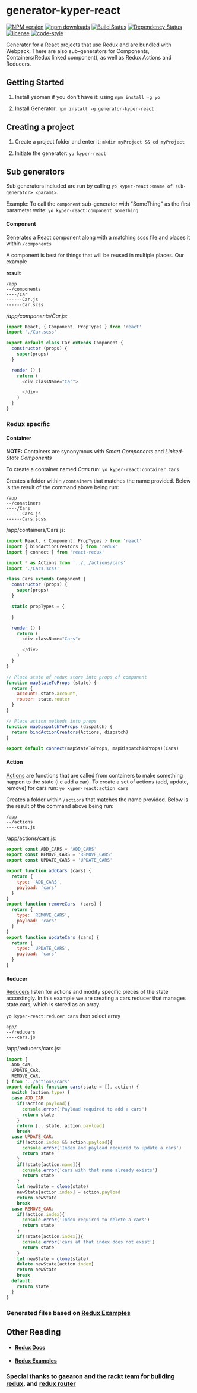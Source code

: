 # generator-kyper-react

[![NPM version][npm-image]][npm-url]
[![npm downloads][npm-downloads-image]][npm-url]
[![Build Status][travis-image]][travis-url]
[![Dependency Status][daviddm-image]][daviddm-url]
[![license][license-image]][license-url]
[![code-style][code-style-image]][code-style-url]

Generator for a React projects that use Redux and are bundled with Webpack. There are also sub-generators for Components, Containers(Redux linked component), as well as Redux Actions and Reducers.

## Getting Started

1. Install yeoman if you don't have it: using `npm install -g yo`

2. Install Generator:  `npm install -g generator-kyper-react`


## Creating a project
1. Create a project folder and enter it:
`mkdir myProject && cd myProject`

2. Initiate the generator:
`yo kyper-react`


## Sub generators

Sub generators included are run by calling `yo kyper-react:<name of sub-generator> <param1>`.

Example: To call the `component` sub-generator with "SomeThing" as the first parameter write: `yo kyper-react:component SomeThing`

#### Component

Generates a React component along with a matching scss file and places it within `/components`

A component is best for things that will be reused in multiple places. Our example

**result**

```
/app
--/components
----/Car
------Car.js
------Car.scss
```

*/app/components/Car.js:*

```javascript
import React, { Component, PropTypes } from 'react'
import './Car.scss'

export default class Car extends Component {
  constructor (props) {
    super(props)
  }

  render () {
    return (
      <div className="Car">

      </div>
    )
  }
}

```

### Redux specific

#### Container

**NOTE:** Containers are synonymous with *Smart Components* and *Linked-State Components*

To create a container named *Cars* run: `yo kyper-react:container Cars`

Creates a folder within `/containers` that matches the name provided. Below is the result of the command above being run:

```
/app
--/conatiners
----/Cars
------Cars.js
------Cars.scss
```

/app/containers/Cars.js:
```javascript
import React, { Component, PropTypes } from 'react'
import { bindActionCreators } from 'redux'
import { connect } from 'react-redux'

import * as Actions from '../../actions/cars'
import './Cars.scss'

class Cars extends Component {
  constructor (props) {
    super(props)
  }

  static propTypes = {

  }

  render () {
    return (
      <div className="Cars">

      </div>
    )
  }
}

// Place state of redux store into props of component
function mapStateToProps (state) {
  return {
    account: state.account,
    router: state.router
  }
}

// Place action methods into props
function mapDispatchToProps (dispatch) {
  return bindActionCreators(Actions, dispatch)
}

export default connect(mapStateToProps, mapDispatchToProps)(Cars)
```

#### Action

[Actions](http://redux.js.org/docs/basics/Actions.html) are functions that are called from containers to make something happen to the state (i.e add a car).
To create a set of actions (add, update, remove) for cars run: `yo kyper-react:action cars`

Creates a folder within `/actions` that matches the name provided. Below is the result of the command above being run:

```
/app
--/actions
----cars.js
```

/app/actions/cars.js:
```javascript
export const ADD_CARS = 'ADD_CARS'
export const REMOVE_CARS = 'REMOVE_CARS'
export const UPDATE_CARS = 'UPDATE_CARS'

export function addCars (cars) {
  return {
    type: 'ADD_CARS',
    payload: 'cars'
  }
}
export function removeCars  (cars) {
  return {
    type: 'REMOVE_CARS',
    payload: 'cars'
  }
}
export function updateCars (cars) {
  return {
    type: 'UPDATE_CARS',
    payload: 'cars'
  }
}
```

#### Reducer

[Reducers](http://redux.js.org/docs/basics/Reducers.html) listen for actions and modify specific pieces of the state accordingly. In this example we are creating a cars reducer that manages state.cars, which is stored as an array.

`yo kyper-react:reducer cars` then select array

```
app/
--/reducers
----cars.js
```

/app/reducers/cars.js:
```javascript
import {
  ADD_CAR,
  UPDATE_CAR,
  REMOVE_CAR,
} from '../actions/cars'
export default function cars(state = [], action) {
  switch (action.type) {
  case ADD_CAR:
    if(!action.payload){
      console.error('Payload required to add a cars')
      return state
    }
    return [...state, action.payload]
    break
  case UPDATE_CAR:
    if(!action.index && action.payload){
      console.error('Index and payload required to update a cars')
      return state
    }
    if(!state[action.name]){
      console.error('cars with that name already exists')
      return state
    }
    let newState = clone(state)
    newState[action.index] = action.payload
    return newState
    break
  case REMOVE_CAR:
    if(!action.index){
      console.error('Index required to delete a cars')
      return state
    }
    if(!state[action.index]){
      console.error('cars at that index does not exist')
      return state
    }
    let newState = clone(state)
    delete newState[action.index]
    return newState
    break
  default:
    return state
  }
}

```

### Generated files based on [Redux Examples](https://github.com/rackt/redux)


## Other Reading

* #### [Redux Docs](http://redux.js.org/)

* #### [Redux Examples](https://github.com/rackt/redux/tree/master/examples)


### Special thanks to [gaearon](https://github.com/gaearon) and [the rackt team](https://github.com/rackt) for building [redux](https://github.com/rackt/redux), and [redux router](https://github.com/rackt/redux-router)

[npm-image]: https://img.shields.io/npm/v/generator-kyper-react.svg?style=flat-square
[npm-url]: https://npmjs.org/package/generator-kyper-react
[npm-downloads-image]: https://img.shields.io/npm/dm/generator-kyper-react.svg?style=flat-square
[travis-image]: https://img.shields.io/travis/KyperTech/generator-kyper-react/master.svg?style=flat-square
[travis-url]: https://travis-ci.org/KyperTech/generator-kyper-react
[daviddm-image]: https://img.shields.io/david/KyperTech/generator-kyper-react.svg?style=flat-square
[daviddm-url]: https://david-dm.org/KyperTech/generator-kyper-react
[climate-image]: https://img.shields.io/codeclimate/github/KyperTech/generator-kyper-react.svg?style=flat-square
[climate-url]: https://codeclimate.com/github/KyperTech/generator-kyper-react
[coverage-image]: https://img.shields.io/codeclimate/coverage/github/KyperTech/generator-kyper-react.svg?style=flat-square
[coverage-url]: https://codeclimate.com/github/KyperTech/generator-kyper-react
[license-image]: https://img.shields.io/npm/l/generator-kyper-react.svg?style=flat-square
[license-url]: https://github.com/KyperTech/generator-kyper-react/blob/master/LICENSE
[code-style-image]: https://img.shields.io/badge/code%20style-standard-brightgreen.svg?style=flat-square
[code-style-url]: http://standardjs.com/
